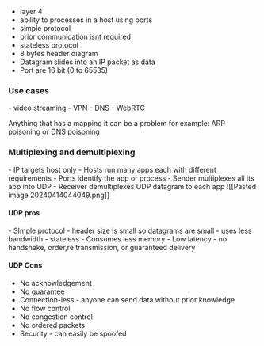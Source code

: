 - layer 4 
- ability to processes in a host using ports
- simple protocol
- prior communication isnt required
- stateless protocol
- 8 bytes header diagram
- Datagram slides into an IP packet as data
- Port are 16 bit (0 to 65535)

<h3> Use cases </h3>
- video streaming
- VPN
- DNS
- WebRTC

Anything that has a mapping it can be a problem for example: ARP poisoning or DNS poisoning 


<h3> Multiplexing and demultiplexing </h3>
- IP targets host only
- Hosts run many apps each with different requirements
- Ports identify the app or process
- Sender multiplexes all its app into UDP
- Receiver demultiplexes UDP datagram to each app 
![[Pasted image 20240414044049.png]]


<h4>UDP pros </h4>
- SImple protocol
- header size is small so datagrams are small
- uses less bandwidth
- stateless
- Consumes less memory
- Low latency - no handshake, order,re transmission, or guaranteed delivery


#### UDP Cons
- No acknowledgement
- No guarantee
- Connection-less - anyone can send data without prior knowledge
- No flow control
- No congestion control
- No ordered packets
- Security - can easily be spoofed